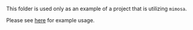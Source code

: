 This folder is used only as an example of a project that is utilizing `mimosa`.

Please see [here](../README.md) for example usage.
